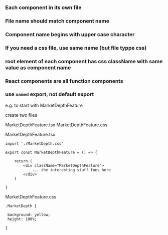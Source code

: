 ### Each component in its own file

### File name should match component name

### Component name begins with upper case character

### If you need a css file, use same name (but file typpe css)

### root element of each component has css className with same value as component name

### React components are all function components

### use `named` export, not default export

e.g. to start with MarketDepthFeature

create two files

MarketDepthFeature.tsx
MarketDepthFeature.css

MarketDepthFeature.tsx

```
import './MarketDepth.css'

export const MarketDepthFeature = () => {

    return (
        <div className="MarketDepthFeature">
            ... the interesting stuff foes here
        </div>
    )

}
```

MarketDepthFeature.css

```
.MarketDepth {

 background: yellow;
 height: 100%;

}
```
